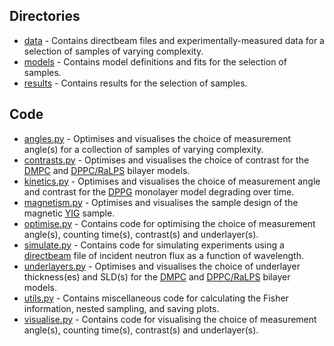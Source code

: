 ## Directories
* [data](/experimental-design/data) - Contains directbeam files and experimentally-measured data for a selection of samples of varying complexity.
* [models](/experimental-design/models) - Contains model definitions and fits for the selection of samples.
* [results](/experimental-design/results) - Contains results for the selection of samples.

## Code
* [angles.py](/experimental-design/angles.py) - Optimises and visualises the choice of measurement angle(s) for a collection of samples of varying complexity.
* [contrasts.py](/experimental-design/contrasts.py) - Optimises and visualises the choice of contrast for the [DMPC](/experimental-design/results/DMPC_bilayer) and [DPPC/RaLPS](/experimental-design/results/DPPC_RaLPS_bilayer) bilayer models.
* [kinetics.py](/experimental-design/kinetics.py) - Optimises and visualises the choice of measurement angle and contrast for the [DPPG](/experimental-design/results/DPPG_monolayer) monolayer model degrading over time.
* [magnetism.py](/experimental-design/magnetism.py) - Optimises and visualises the sample design of the magnetic [YIG](/experimental-design/results/YIG_sample) sample.
* [optimise.py](/experimental-design/optimise.py) - Contains code for optimising the choice of measurement angle(s), counting time(s), contrast(s) and underlayer(s).
* [simulate.py](/experimental-design/simulate.py) - Contains code for simulating experiments using a [directbeam](/experimental-design/data/directbeams) file of incident neutron flux as a function of wavelength.
* [underlayers.py](/experimental-design/underlayers.py) - Optimises and visualises the choice of underlayer thickness(es) and SLD(s) for the [DMPC](/experimental-design/results/DMPC_bilayer) and [DPPC/RaLPS](/experimental-design/results/DPPC_RaLPS_bilayer) bilayer models.
* [utils.py](/experimental-design/utils.py) - Contains miscellaneous code for calculating the Fisher information, nested sampling, and saving plots.
* [visualise.py](/experimental-design/visualise.py) - Contains code for visualising the choice of measurement angle(s), counting time(s), contrast(s) and underlayer(s).
